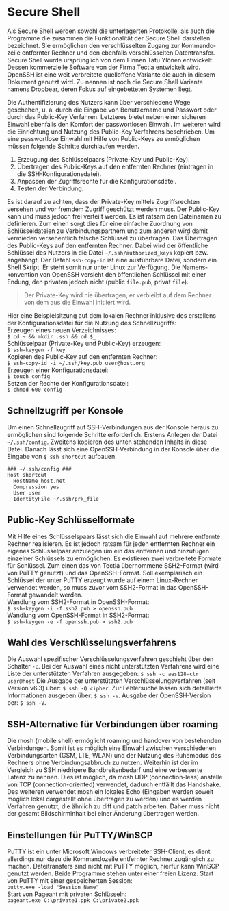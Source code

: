 <!-- soft hyphen &shy; -->
# Secure Shell

Als Secure Shell werden sowohl die unter&shy;lagerten Protokolle, als auch die Programme die zusammen die Funktionalität der Secure Shell darstellen bezeichnet. Sie er&shy;möglichen den verschlüsselten Zugang zur Kommando&shy;zeile entfernter Rechner und den ebenfalls ver&shy;schlüsselten Daten&shy;transfer. Secure Shell wurde ursprünglich von dem Finnen Tatu Ylönen entwickelt. Dessen kommerzielle Software von der Firma Tectia entwickelt wird. OpenSSH ist eine weit verbreitete quelloffene Variante die auch in diesem Dokument genutzt wird. Zu nennen ist noch die Secure Shell Variante namens Dropbear, deren Fokus auf ein&shy;gebetteten Systemen liegt.

Die Authen&shy;ti&shy;fizierung des Nutzers kann über verschiedene Wege geschehen, u. a. durch die Eingabe von Benutzer&shy;name und Passwort oder durch das Public-Key Verfahren. Letzteres bietet neben einer sicheren Einwahl ebenfalls den Komfort der passwortlosen Einwahl. Im weiteren wird die Ein&shy;richtung und Nutzung des Public-Key Verfahrens beschrieben.
Um eine passwortlose Einwahl mit Hilfe von Public-Keys zu ermöglichen müssen folgende Schritte durch&shy;laufen werden.

1. Erzeugung des Schlüssel&shy;paars (Private-Key und Public-Key).
1. Übertragen des Public-Keys auf den entfernten Rechner (eintragen in die SSH-Konfigurations&shy;datei).
1. Anpassen der Zugriffsrechte für die Konfigurationsdatei.
1. Testen der Verbindung. 

Es ist darauf zu achten, dass der Private-Key mittels Zugriffsrechten versehen und vor fremdem Zugriff geschützt werden muss. Der Public-Key kann und muss jedoch frei verteilt werden. Es ist ratsam den Datei&shy;namen zu definieren. Zum einen sorgt dies für eine einfache Zu&shy;ordnung von Schlüsseldateien zu Verbindungs&shy;partnern und zum anderen wird damit vermieden versehentlich falsche Schlüssel zu über&shy;tragen. Das Übertragen des Public-Keys auf den entfernten Rechner. Dabei wird der öffentliche Schlüssel des Nutzers in die Datei `~/.ssh/authorized_keys` kopiert bzw. angehängt. Der Befehl `ssh-copy-id` ist eine ausführbare Datei, sondern ein Shell Skript. Er steht somit nur unter Linux zur Verfügung. Die Namens&shy;konvention von OpenSSH versieht den öffentlichen Schlüssel mit einer Endung, den privaten jedoch nicht (public `file.pub`, privat `file`). 

> Der Private-Key wird nie übertragen, er verbleibt auf dem Rechner von dem aus die Einwahl initiiert wird.

Hier eine Beispielsitzung auf dem lokalen Rechner inklusive des erstellens der Konfigurations&shy;datei für die Nutzung des Schnell&shy;zugriffs:   
Erzeugen eines neuen Verzeichnisses:  
`$ cd ~ && mkdir .ssh && cd $_`  
Schlüsselpaar (Private-Key und Public-Key) erzeugen:  
`$ ssh-keygen -f key`  
Kopieren des Public-Key auf den entfernten Rechner:  
`$ ssh-copy-id -i ~/.ssh/key.pub user@host.org`  
Erzeugen einer Konfigurationsdatei:  
`$ touch config`  
Setzen der Rechte der Konfigurationsdatei:  
`$ chmod 600 config`  

## Schnellzugriff per Konsole
Um einen Schnellzugriff auf SSH-Verbind&shy;ungen aus der Konsole heraus zu ermöglichen sind folgende Schritte erforderlich. Erstens Anlegen der Datei `~/.ssh/config`. Zweitens kopieren des unten stehenden Inhalts in diese Datei. Danach lässt sich eine OpenSSH-Verbind&shy;ung in der Konsole über die Eingabe von `$ ssh shortcut` aufbauen.
```
### ~/.ssh/config ###
Host shortcut
  HostName host.net
  Compression yes
  User user
  IdentityFile ~/.ssh/prk_file
```

## Public-Key Schlüsselformate
Mit Hilfe eines Schlüsselspaars lässt sich die Einwahl auf mehrere entfernte Rechner realisieren. Es ist jedoch ratsam für jeden entfernten Rechner ein eigenes Schlüsselpaar anzulegen um ein das entfernen und hinzu&shy;fügen einzelner Schlüssels zu ermöglichen. Es existieren zwei verbreitete Formate für Schlüssel. Zum einen das von Tectia über&shy;nommene SSH2-Format (wird von PuTTY genutzt) und das OpenSSH-Format. Soll exemplarisch ein Schlüssel der unter PuTTY erzeugt wurde auf einem Linux-Rechner verwendet werden, so muss zuvor vom  SSH2-Format in das OpenSSH-Format ge&shy;wandelt werden.  
Wandlung vom SSH2-Format in OpenSSH-Format:  
`$ ssh-keygen -i -f ssh2.pub > openssh.pub`  
Wandlung vom OpenSSH-Format in SSH2-Format:  
`$ ssh-keygen -e -f openssh.pub > ssh2.pub`  

## Wahl des Verschlüsselungsverfahrens
Die Auswahl spezifischer Verschlüsselungs&shy;verfahren geschieht über den Schalter `-c`. Bei der Auswahl eines nicht unterstützten Verfahrens wird eine Liste der unter&shy;stützten Verfahren ausgegeben: `$ ssh -c aes128-ctr user@host`
Die Ausgabe der unterstützten Verschlüsselungs&shy;verfahren (seit Version v6.3) über: `$ ssh -Q cipher`. Zur Fehlersuche lassen sich detaillierte Informationen ausgeben über: `$ ssh -v`. Aus&shy;gabe der OpenSSH-Version per: `$ ssh -V`.

## SSH-Alternative für Verbindungen über roaming
Die mosh (mobile shell) ermöglicht roaming und handover von bestehenden Verbind&shy;ungen. Somit ist es möglich eine Einwahl zwischen ver&shy;schiede&shy;nen Verbind&shy;ungs&shy;arten (GSM, LTE, WLAN) und der Nutzung des Ruhemodus des Rechners ohne Verbindungsabbruch zu nutzen. Weiterhin ist der im Vergleich zu SSH niedrigere Bandbreitenbedarf und eine verbesserte Latenz zu nennen. Dies ist möglich, da mosh UDP (connection-less) anstelle von TCP (connection-oriented) verwendet, dadurch entfällt das Handshake. Des weiteren verwendet mosh ein lokales Echo (Eingaben werden soweit möglich lokal dargestellt ohne übertragen zu werden) und es werden Verfahren genutzt, die ähnlich zu diff und patch arbeiten. Daher muss nicht der gesamt Bildschirminhalt bei einer Änderung übertragen werden.

## Einstellungen für PuTTY/WinSCP
PuTTY ist ein unter Microsoft Windows verbreiteter SSH-Client, es dient allerdings nur dazu die Kommando&shy;zeile entfernter Rechner zu&shy;gäng&shy;lich zu machen. Datei&shy;transfers sind nicht mit PuTTY möglich, hierfür kann WinSCP genutzt werden. Beide Programme stehen unter einer freien Lizenz. 
Start von PuTTY mit einer gespeicherten Session:  
`putty.exe -load "Session Name"`  
Start von Pageant mit privaten Schlüsseln:  
`pageant.exe C:\private1.ppk C:\private2.ppk`
